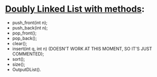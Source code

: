 # [Doubly Linked List with methods](https://github.com/aqerd/MathMech-Projects/blob/main/DoublyLinkedList/DoublyLinkedList.cpp):
- push_front(int n);
- push_back(int n);
- pop_front();
- pop_back();
- clear();
- insert(int q, int n) (DOESN'T WORK AT THIS MOMENT, SO IT'S JUST COMMENTED);
- sort();
- size();
- OutputDList().
